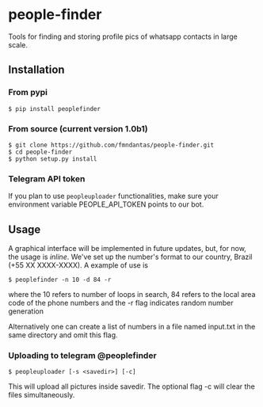 # people-finder
Tools for finding and storing profile pics of whatsapp contacts in large scale.

## Installation
### From pypi

    $ pip install peoplefinder

### From source (current version 1.0b1)

    $ git clone https://github.com/fmndantas/people-finder.git
    $ cd people-finder
    $ python setup.py install

### Telegram API token

If you plan to use `peopleuploader` functionalities, make sure your environment
variable PEOPLE_API_TOKEN points to our bot.

## Usage

A graphical interface will be implemented in future updates, but, for now, the usage is *inline*. We've set up the number's format to our
country, Brazil (+55 XX XXXX-XXXX). A example of use is

    $ peoplefinder -n 10 -d 84 -r

where the 10 refers to number of loops in search, 84 refers to the local area code of the phone numbers and
the -r flag indicates random number generation

Alternatively one can create a list of numbers in a file named 
input.txt in the same directory and omit this flag.

### Uploading to telegram @peoplefinder

    $ peopleuploader [-s <savedir>] [-c]
    
This will upload all pictures inside savedir. 
The optional flag -c will clear the files simultaneously.
